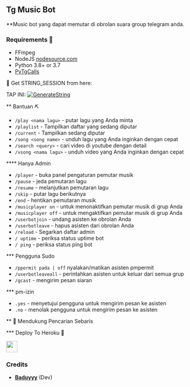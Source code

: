 <h2 align="centre"> Tg Music Bot</h2>

**Music bot yang dapat memutar di obrolan suara  group telegram anda.

</p>

<h3>Requirements 📖</h3>

- FFmpeg
- NodeJS [nodesource.com](https://nodesource.com/)
- Python 3.8+ or 3.7
- [PyTgCalls](https://github.com/pytgcalls/pytgcalls)

🧪 Get STRING_SESSION from here:

TAP INI: [![GenerateString](https://img.shields.io/badge/repl.it-generateString-yellowgreen)](https://replit.com/@Jancukmu/SpatialFailingBracket?v=1)

** Bantuan ⛏️

- `/play <nama lagu>` - putar lagu yang Anda minta
- `/playlist` - Tampilkan daftar yang sedang diputar
- `/current` - Tampilkan sedang diputar
- `/song <song name>` - unduh lagu yang Anda inginkan dengan cepat
- `/search <query>` - cari video di youtube dengan detail
- `/vsong <nama lagu>` - unduh video yang Anda inginkan dengan cepat

**** Hanya Admin ️
- `/player` - buka panel pengaturan pemutar musik
- `/pause` - jeda pemutaran lagu
- `/resume` - melanjutkan pemutaran lagu
- `/skip` - putar lagu berikutnya
- `/end` - hentikan pemutaran musik
- `/musicplayer on` - untuk menonaktifkan pemutar musik di grup Anda
- `/musicplayer off` - untuk mengaktifkan pemutar musik di grup Anda
- `/userbotjoin` - undang asisten ke obrolan Anda
- `/userbotleave` - hapus asisten dari obrolan Anda
- `/reload` - Segarkan daftar admin
- `/ uptime` - periksa status uptime bot
- `/ ping` - periksa status ping bot

*** Pengguna Sudo ️
- `/ppermit pada | off` nyalakan/matikan asisten pmpermit
- `/userbotleaveall` - perintahkan asisten untuk keluar dari semua grup
- `/gcast` - mengirim pesan siaran

*** pm-izin
- `.yes` - menyetujui pengguna untuk mengirim pesan ke asisten
- `.no` - menolak pengguna untuk mengirim pesan ke asisten

** 🔎 Mendukung Pencarian Sebaris

*** Deploy To Heroku 📡</h4>

<p align="left">
  <a href="https://heroku.com/deploy?template=https://github.com/Baduyyy/Tg_Music">
     <img height="30px" src="https://img.shields.io/badge/Deploy%20To%20Heroku-blueviolet?style=for-the-badge&logo=heroku">
  </a>

### Credits 

- **[Baduyyy](https://github.com/Baduyyy)** (Dev)    

